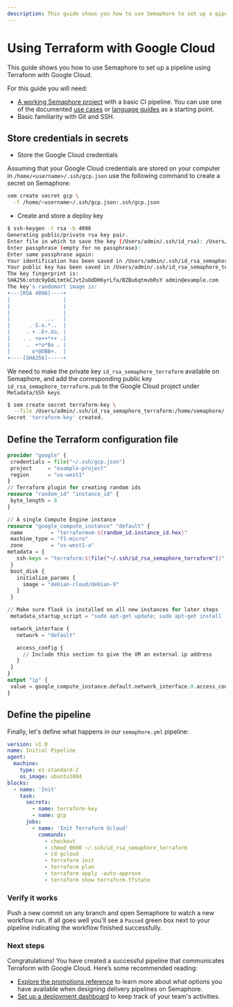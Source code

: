 ```yaml
---
description: This guide shows you how to use Semaphore to set up a pipeline using Terraform with Google Cloud.
---
```


# Using Terraform with Google Cloud

This guide shows you how to use Semaphore to set up a pipeline
using Terraform with Google Cloud.

For this guide you will need:

- [A working Semaphore project][create-project] with a basic CI pipeline.
You can use one of the documented [use cases][use-cases] or
[language guides][language-guides] as a starting point.
- Basic familiarity with Git and SSH.

## Store credentials in secrets

- Store the Google Cloud credentials

Assuming that your Google Cloud credentials are stored on your computer in
`/home/<username>/.ssh/gcp.json` use the following command to create a
secret on Semaphore:

``` bash
sem create secret gcp \
  -f /home/<username>/.ssh/gcp.json:.ssh/gcp.json
```

- Create and store a deploy key

```bash
$ ssh-keygen -t rsa -b 4096
Generating public/private rsa key pair.
Enter file in which to save the key (/Users/admin/.ssh/id_rsa): /Users/admin/.ssh/id_rsa_semaphore_terraform
Enter passphrase (empty for no passphrase):
Enter same passphrase again:
Your identification has been saved in /Users/admin/.ssh/id_rsa_semaphore_terraform.
Your public key has been saved in /Users/admin/.ssh/id_rsa_semaphore_terraform.pub.
The key fingerprint is:
SHA256:otdc9yDdLtmtkCJvt2uOdDH6yrLfa/BZBu6qtmvbRsY admin@example.com
The key's randomart image is:
+---[RSA 4096]----+
|                 |
|                 |
|                 |
|           ...   |
|      . S.o.*..  |
|     . + .E+.Xo. |
|    . . +o++*++ .|
|     .  +*o*Bo . |
|       o*@OBB+.  |
+----[SHA256]-----+
```

We need to make the private key `id_rsa_semaphore_terraform` available on
Semaphore, and add the corresponding public key `id_rsa_semaphore_terraform.pub`
to the Google Cloud project under `Metadata/SSh keys`

``` bash
$ sem create secret terraform-key \
  --file /Users/admin/.ssh/id_rsa_semaphore_terraform:/home/semaphore/.ssh/id_rsa_semaphore_terraform
Secret 'terraform-key' created.
```

## Define the Terraform configuration file

```tf
provider "google" {
 credentials = file("~/.ssh/gcp.json")
 project     = "example-project"
 region      = "us-west1"
}
// Terraform plugin for creating random ids
resource "random_id" "instance_id" {
 byte_length = 8
}

// A single Compute Engine instance
resource "google_compute_instance" "default" {
 name         = "terraformvm-${random_id.instance_id.hex}"
 machine_type = "f1-micro"
 zone         = "us-west1-a"
metadata = {
   ssh-keys = "terraform:${file("~/.ssh/id_rsa_semaphore_terraform")}"
 }
 boot_disk {
   initialize_params {
     image = "debian-cloud/debian-9"
   }
 }

// Make sure flask is installed on all new instances for later steps
 metadata_startup_script = "sudo apt-get update; sudo apt-get install -yq nginx"

 network_interface {
   network = "default"

   access_config {
     // Include this section to give the VM an external ip address
   }
 }
}
output "ip" {
 value = google_compute_instance.default.network_interface.0.access_config.0.nat_ip
}
```

## Define the pipeline

Finally, let's define what happens in our `semaphore.yml` pipeline:

```yaml
version: v1.0
name: Initial Pipeline
agent:
  machine:
    type: e1-standard-2
    os_image: ubuntu1804
blocks:
  - name: 'Init'
    task:
      secrets:
        - name: terraform-key
        - name: gcp
      jobs:
        - name: 'Init Terraform Gcloud'
          commands:
            - checkout
            - chmod 0600 ~/.ssh/id_rsa_semaphore_terraform
            - cd gcloud
            - terraform init
            - terraform plan
            - terraform apply -auto-approve
            - terraform show terraform.tfstate
```

### Verify it works

Push a new commit on any branch and open Semaphore to watch a new workflow run.
If all goes well you'll see a `Passed` green box next to your pipeline indicating
the workflow finished successfully.

### Next steps

Congratulations! You have created a successful pipeline that
communicates Terraform with Google Cloud.
Here’s some recommended reading:

- [Explore the promotions reference][promotions-ref] to learn more about what
options you have available when designing delivery pipelines on Semaphore.
- [Set up a deployment dashboard][deployment-dashboards] to keep track of
your team's activities.



[create-project]: ../guided-tour/getting-started.md
[use-cases]: https://docs.semaphoreci.com/examples/tutorials-and-example-projects/
[language-guides]: https://docs.semaphoreci.com/programming-languages/android/
[promotions-ref]: https://docs.semaphoreci.com/reference/pipeline-yaml-reference/#promotions
[promotions-intro]: https://docs.semaphoreci.com/essentials/deploying-with-promotions/
[secrets-guide]: https://docs.semaphoreci.com/essentials/using-secrets/
[sem-create-ref]: https://docs.semaphoreci.com/reference/sem-command-line-tool/#sem-create
[deployment-dashboards]: https://docs.semaphoreci.com/essentials/deployment-dashboards/
